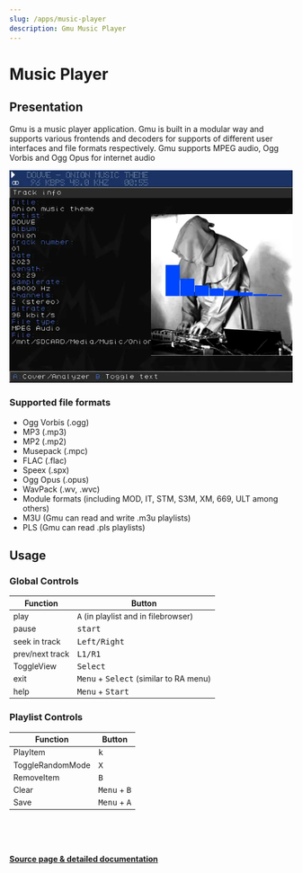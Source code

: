 ```yaml
---
slug: /apps/music-player
description: Gmu Music Player
---
```


# Music Player

## Presentation

Gmu is a music player application.
Gmu is built in a modular way and supports various frontends and decoders for supports of different user interfaces and file formats respectively.
Gmu supports MPEG audio, Ogg Vorbis and Ogg Opus for internet audio

![](./assets/gmu.webp)


### Supported file formats

- Ogg Vorbis (.ogg)
- MP3 (.mp3)
- MP2 (.mp2)
- Musepack (.mpc)
- FLAC (.flac)
- Speex (.spx)
- Ogg Opus (.opus)
- WavPack (.wv, .wvc)
- Module formats (including MOD, IT, STM, S3M, XM, 669, ULT among others)
- M3U (Gmu can read and write .m3u playlists)
- PLS (Gmu can read .pls playlists)


## Usage


### Global Controls

| Function        | Button                                                    |
| --------------- | -----------------------------------                       |
| play            | <kbd>A</kbd>  (in playlist and in filebrowser)            |
| pause           | <kbd>start</kbd>                                          |
| seek in track   | <kbd>Left/Right</kbd>                                     |
| prev/next track | <kbd>L1/R1</kbd>                                          |
| ToggleView      | <kbd>Select</kbd>                                         |
| exit            | <kbd>Menu</kbd> + <kbd>Select</kbd> (similar to RA menu)  |
| help            | <kbd>Menu</kbd> + <kbd>Start</kbd>                        |


### Playlist Controls

| Function         | Button                         |
| ---------------- | --------                       |
| PlayItem         | <kbd>k</kbd>                   |
| ToggleRandomMode | <kbd>X</kbd>                   |
| RemoveItem       | <kbd>B</kbd>                   |
| Clear            | <kbd>Menu</kbd> + <kbd>B</kbd> |
| Save             | <kbd>Menu</kbd> + <kbd>A</kbd> |

<br /><br /><br />


[**Source page & detailed documentation**](https://github.com/schmurtzm/gmu)


